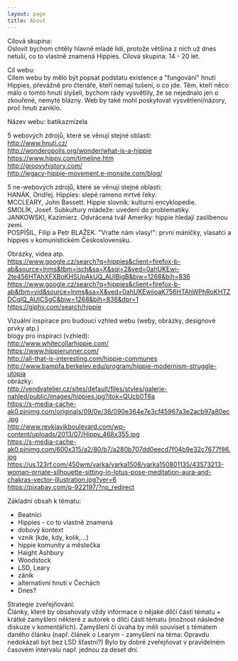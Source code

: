 ```yaml
---
layout: page
title: About
---
```


Cílová skupina:  
Oslovit bychom chtěly hlavně mladé lidi, protože většina z nich už dnes
netuší, co to vlastně znamená Hippies. Cílová skupina: 14 - 20 let.

Cíl webu:  
Cílem webu by mělo být popsat podstatu existence a "fungování" hnutí
Hippies, převážně pro čtenáře, kteří nemají tušení, o co jde. Těm, kteří
něco málo o tomto hnutí slyšeli, bychom rády vysvětlily, že se nejednalo jen o zkouřené, nemyté blázny. Web by také mohl poskytovat vysvětlení/názory, proč hnutí zaniklo.

Název webu: batikazmizela

5 webových zdrojů, které se věnují stejné oblasti:  
http://www.hnuti.cz/  
http://wonderopolis.org/wonder/what-is-a-hippie  
https://www.hippy.com/timeline.htm  
http://groovyhistory.com/  
http://legacy-hippie-movement.e-monsite.com/blog/  

5 ne-webových zdrojů, které se věnují stejné oblasti:  
HANÁK, Ondřej. Hippies: slepé rameno mrtvé řeky.  
MCCLEARY, John Bassett. Hippie slovník: kulturní encyklopedie.  
SMOLÍK, Josef. Subkultury mládeže: uvedení do problematiky.  
JANKOWSKI, Kazimierz. Odvrácená tvář Ameriky: hippie hledají zaslíbenou zemi.  
POSPÍŠIL, Filip a Petr BLAŽEK. "Vraťte nám vlasy!": první máničky, vlasatci a hippies v komunistickém Československu.  

Obrázky, videa atp.  
https://www.google.cz/search?q=hippies&client=firefox-b-ab&source=lnms&tbm=isch&sa=X&sqi=2&ved=0ahUKEwi-2te456HTAhXFXBoKHSUpAkUQ_AUIBigB&biw=1268&bih=836  
https://www.google.cz/search?q=hippies&client=firefox-b-ab&tbm=vid&source=lnms&sa=X&ved=0ahUKEwiioaK756HTAhWPhRoKHTZDCqIQ_AUICSgC&biw=1268&bih=836&dpr=1  
https://giphy.com/search/hippie  

Vizuální inspirace pro budoucí vzhled webu (weby, obrázky, designové prvky atp.)  
blogy pro inspiraci (vzhled):  
http://www.whitecollarhippie.com/  
https://www.hippierunner.com/  
http://all-that-is-interesting.com/hippie-communes  
http://www.bampfa.berkeley.edu/program/hippie-modernism-struggle-utopia  
obrázky:  
http://vendyatelier.cz/sites/default/files/styles/galerie-nahled/public/images/hippies.jpg?itok=QUcb0T6a  
https://s-media-cache-ak0.pinimg.com/originals/09/0e/36/090e364e7e3cf45967a3e2acb97a80ec.jpg  
http://www.reykjavikboulevard.com/wp-content/uploads/2013/07/Hippy_468x355.jpg  
https://s-media-cache-ak0.pinimg.com/600x315/a2/80/b7/a280b707dd0eecd7f04b9e32c7677f86.jpg  
https://us.123rf.com/450wm/varka/varka1508/varka150801135/43573213-woman-ornate-silhouette-sitting-in-lotus-pose-meditation-aura-and-chakras-vector-illustration.jpg?ver=6  
https://pixabay.com/p-922197/?no_redirect  

Základní obsah k tématu:
- Beatníci
- Hippies - co to vlastně znamená
- dobový kontext
- vznik (kde, kdy, kolik,...)
- hippie komunity a městečka
- Haight Ashbury
- Woodstock
- LSD, Leary
- zánik
- alternativní hnutí v Čechách
- Dnes?

Strategie zveřejňování:  
Články, které by obsahovaly vždy informace o nějaké dílčí části tématu +
krátké zamyšlení některé z autorek o dílčí části tématu (možnost následné diskuze v komentářích). Zamyšlení či úvaha by měli souviset s tématem daného článku (např. článek o Learym - zamyšlení na téma: Opravdu nedokázali být bez LSD šťastní?) Bylo by dobré zveřejňovat v pravidelném časovém intervalu např. jednou za deset dní.